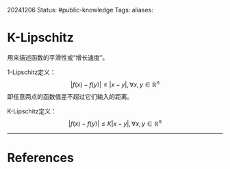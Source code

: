 20241206
Status: #public-knowledge
Tags: 
aliases: 
# K-Lipschitz
用来描述函数的平滑性或“增长速度”。

1-Lipschitz定义：
$$|f(x) - f(y)|\leq|x-y|, \forall x,y \in \mathbb{R}^n$$
即任意两点的函数值差不超过它们输入的距离。

K-Lipschitz定义：
$$|f(x) - f(y)|\leq K|x-y|, \forall x,y \in \mathbb{R}^n$$

---
# References
